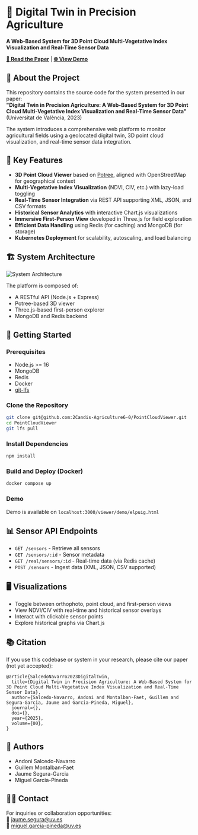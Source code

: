 # 🌾 Digital Twin in Precision Agriculture  
**A Web-Based System for 3D Point Cloud Multi-Vegetative Index Visualization and Real-Time Sensor Data**

[**📄 Read the Paper**](https://doi.org/...) | [**🌐 View Demo**](https://berca.uv.es/viewer/demo/elpuig.html)

## 📌 About the Project

This repository contains the source code for the system presented in our paper:  
**"Digital Twin in Precision Agriculture: A Web-Based System for 3D Point Cloud Multi-Vegetative Index Visualization and Real-Time Sensor Data"**  
(Universitat de València, 2023)

The system introduces a comprehensive web platform to monitor agricultural fields using a geolocated digital twin, 3D point cloud visualization, and real-time sensor data integration.

## 🧠 Key Features

- **3D Point Cloud Viewer** based on [Potree](https://potree.org), aligned with OpenStreetMap for geographical context
- **Multi-Vegetative Index Visualization** (NDVI, CIV, etc.) with lazy-load toggling
- **Real-Time Sensor Integration** via REST API supporting XML, JSON, and CSV formats
- **Historical Sensor Analytics** with interactive Chart.js visualizations
- **Immersive First-Person View** developed in Three.js for field exploration
- **Efficient Data Handling** using Redis (for caching) and MongoDB (for storage)
- **Kubernetes Deployment** for scalability, autoscaling, and load balancing

## 🏗️ System Architecture

![System Architecture](figs/component-diagram.png)

The platform is composed of:
- A RESTful API (Node.js + Express)
- Potree-based 3D viewer
- Three.js-based first-person explorer
- MongoDB and Redis backend

## 🚀 Getting Started

### Prerequisites

- Node.js >= 16
- MongoDB
- Redis
- Docker
- [git-lfs](https://git-lfs.com)

### Clone the Repository

```bash
git clone git@github.com:2Candis-Agriculture6-0/PointCloudViewer.git
cd PointCloudViewer
git lfs pull
```

### Install Dependencies

```bash
npm install
```

### Build and Deploy (Docker)

```bash
docker compose up
```

### Demo

Demo is available on ```localhost:3000/viewer/demo/elpuig.html```

## 📊 Sensor API Endpoints

- `GET /sensors` - Retrieve all sensors
- `GET /sensors/:id` - Sensor metadata
- `GET /real/sensors/:id` - Real-time data (via Redis cache)
- `POST /sensors` - Ingest data (XML, JSON, CSV supported)

## 🖥️ Visualizations

- Toggle between orthophoto, point cloud, and first-person views
- View NDVI/CIV with real-time and historical sensor overlays
- Interact with clickable sensor points
- Explore historical graphs via Chart.js

## 📚 Citation

If you use this codebase or system in your research, please cite our paper (not yet accepted):

```
@article{SalcedoNavarro2023DigitalTwin,
  title={Digital Twin in Precision Agriculture: A Web-Based System for 3D Point Cloud Multi-Vegetative Index Visualization and Real-Time Sensor Data},
  author={Salcedo-Navarro, Andoni and Montalban-Faet, Guillem and Segura-Garcia, Jaume and Garcia-Pineda, Miguel},
  journal={},
  doi={},
  year={2025},
  volume={00},
}
```

## 👥 Authors

- Andoni Salcedo-Navarro
- Guillem Montalban-Faet
- Jaume Segura-Garcia
- Miguel Garcia-Pineda

## 🧑‍🔬 Contact

For inquiries or collaboration opportunities:  
📧 jaume.segura@uv.es  
📧 miguel.garcia-pineda@uv.es
